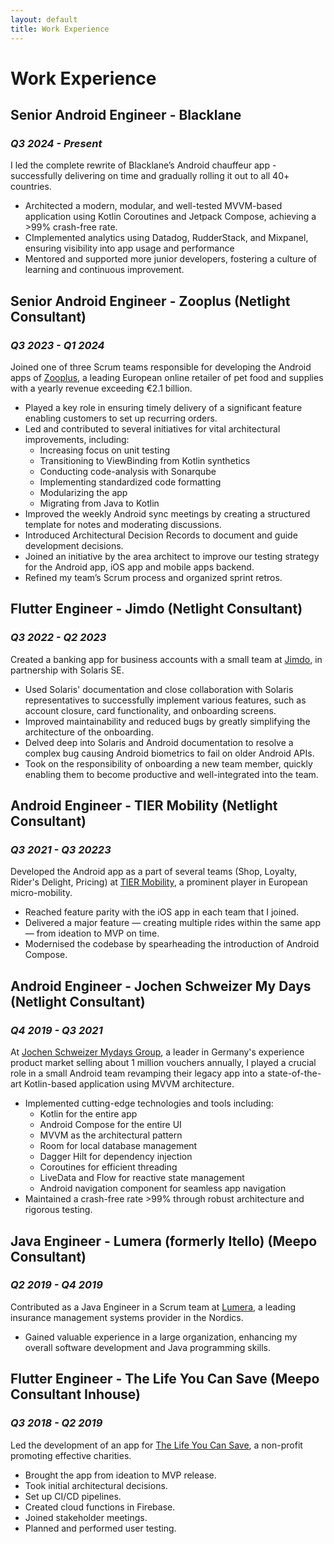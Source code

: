 ```yaml
---
layout: default
title: Work Experience
---
```


# Work Experience

## Senior Android Engineer - Blacklane

### _Q3 2024 - Present_

I led the complete rewrite of Blacklane’s Android chauffeur app - successfully delivering on time and gradually rolling it out to all 40+ countries.

- Architected a modern, modular, and well-tested MVVM-based application using Kotlin Coroutines and Jetpack Compose, achieving a >99% crash-free rate.
- CImplemented analytics using Datadog, RudderStack, and Mixpanel, ensuring visibility into app usage and performance
- Mentored and supported more junior developers, fostering a culture of learning and continuous improvement.

## Senior Android Engineer - Zooplus (Netlight Consultant)

### _Q3 2023 - Q1 2024_

Joined one of three Scrum teams responsible for developing the Android apps of
[Zooplus](https://www.zooplus.com/), a leading European online retailer of pet
food and supplies with a yearly revenue exceeding €2.1 billion.

- Played a key role in ensuring timely delivery of a significant feature
  enabling customers to set up recurring orders.
- Led and contributed to several initiatives for vital architectural
  improvements, including:
  - Increasing focus on unit testing
  - Transitioning to ViewBinding from Kotlin synthetics
  - Conducting code-analysis with Sonarqube
  - Implementing standardized code formatting
  - Modularizing the app
  - Migrating from Java to Kotlin
- Improved the weekly Android sync meetings by creating a structured template
  for notes and moderating discussions.
- Introduced Architectural Decision Records to document and guide development
  decisions.
- Joined an initiative by the area architect to improve our testing strategy for
  the Android app, iOS app and mobile apps backend.
- Refined my team’s Scrum process and organized sprint retros.

## Flutter Engineer - Jimdo (Netlight Consultant)

### _Q3 2022 - Q2 2023_

Created a banking app for business accounts with a small team at
[Jimdo](https://www.jimdo.com/), in partnership with Solaris SE.

- Used Solaris' documentation and close collaboration with Solaris
  representatives to successfully implement various features, such as account
  closure, card functionality, and onboarding screens.
- Improved maintainability and reduced bugs by greatly simplifying the
  architecture of the onboarding.
- Delved deep into Solaris and Android documentation to resolve a complex bug
  causing Android biometrics to fail on older Android APIs.
- Took on the responsibility of onboarding a new team member, quickly enabling
  them to become productive and well-integrated into the team.

## Android Engineer - TIER Mobility (Netlight Consultant)

### _Q3 2021 - Q3 20223_

Developed the Android app as a part of several teams (Shop, Loyalty, Rider's
Delight, Pricing) at [TIER Mobility](https://www.tier.app/en/), a prominent
player in European micro-mobility.

- Reached feature parity with the iOS app in each team that I joined.
- Delivered a major feature — creating multiple rides within the same app — from
  ideation to MVP on time.
- Modernised the codebase by spearheading the introduction of Android Compose.

## Android Engineer - Jochen Schweizer My Days (Netlight Consultant)

### _Q4 2019 - Q3 2021_

At [Jochen Schweizer Mydays Group](https://www.jochen-schweizer.de/), a leader
in Germany's experience product market selling about 1 million vouchers
annually, I played a crucial role in a small Android team revamping their legacy
app into a state-of-the-art Kotlin-based application using MVVM architecture.

- Implemented cutting-edge technologies and tools including:
  - Kotlin for the entire app
  - Android Compose for the entire UI
  - MVVM as the architectural pattern
  - Room for local database management
  - Dagger Hilt for dependency injection
  - Coroutines for efficient threading
  - LiveData and Flow for reactive state management
  - Android navigation component for seamless app navigation
- Maintained a crash-free rate >99% through robust architecture and rigorous
  testing.

<!--Keywords: Android, Kotlin, Firebase, Firebase Remote Config, Bitrise, Scrum,
  Dagger Hilt, retrofit2, Android Compose, LeakCanary, Hyperion, Espresso,
  Adjust, Emarsys-->

## Java Engineer - Lumera (formerly Itello) (Meepo Consultant)

### _Q2 2019 - Q4 2019_

Contributed as a Java Engineer in a Scrum team at
[Lumera](https://lumera.com/en/), a leading insurance management systems
provider in the Nordics.

- Gained valuable experience in a large organization, enhancing my overall
  software development and Java programming skills.

<!--Keywords: Java, Scrum, Insurtech, SQL, Jenkins-->

## Flutter Engineer - The Life You Can Save (Meepo Consultant Inhouse)

### _Q3 2018 - Q2 2019_

Led the development of an app for
[The Life You Can Save](https://www.thelifeyoucansave.org/), a non-profit
promoting effective charities.

- Brought the app from ideation to MVP release.
- Took initial architectural decisions.
- Set up CI/CD pipelines.
- Created cloud functions in Firebase.
- Joined stakeholder meetings.
- Planned and performed user testing.

<!--Keywords: Flutter, Dart, Firebase, Firease cloud functions, Fastlane, Jenkins-->
